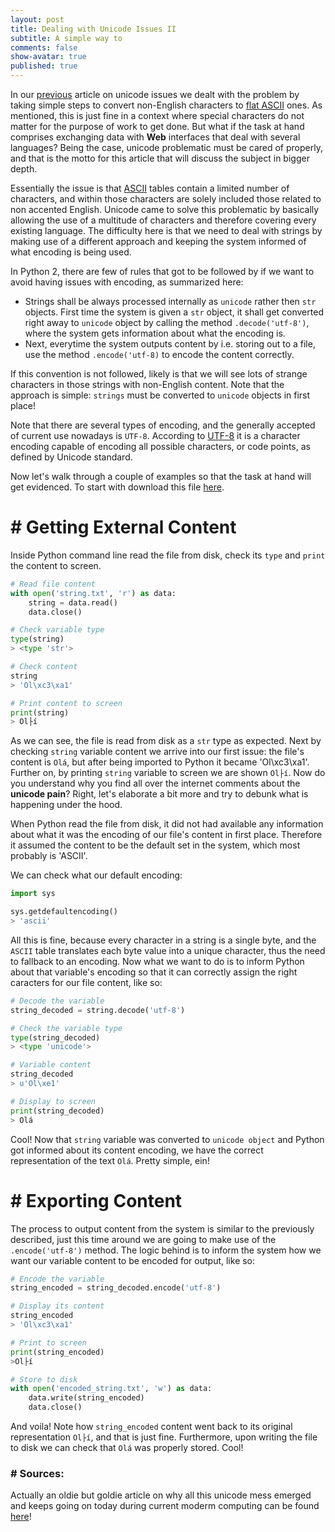 ```yaml
---
layout: post
title: Dealing with Unicode Issues II
subtitle: A simple way to
comments: false
show-avatar: true
published: true
---
```


In our <a href='http://hpsilva.io/2015-12-01-dealing-with-unicode/'>previous</a> article on unicode issues we dealt with the problem by taking simple steps to convert non-English characters to <a href=''> flat ASCII</a> ones. As mentioned, this is just fine in a context where special characters do not matter for the purpose of work to get done. But what if the task at hand comprises exchanging data with **Web** interfaces that deal with several languages? Being the case, unicode problematic must be cared of properly, and that is the motto for this article that will discuss the subject in bigger depth.

Essentially the issue is that <a href='https://en.wikipedia.org/wiki/ASCII'>ASCII</a> tables contain a limited number of characters, and within those characters are solely included those related to non accented English. Unicode came to solve this problematic by basically allowing the use of a multitude of characters and therefore covering every existing language. The difficulty here is that we need to deal with strings by making use of a different approach and keeping the system informed of what encoding is being used.


In Python 2, there are few of rules that got to be followed by if we want to avoid having issues with encoding, as summarized here:

* Strings shall be always processed internally as `unicode` rather then `str` objects. First time the system is given a `str` object, it shall get converted right away to `unicode` object by calling the method `.decode('utf-8')`, where the system gets information about what the encoding is.
* Next, everytime the system outputs content by i.e. storing out to a file, use the method `.encode('utf-8)` to encode the content correctly.

If this convention is not followed, likely is that we will see lots of strange characters in those strings with non-English content. Note that the approach is simple: `strings` must be converted to `unicode` objects in first place!

Note that there are several types of encoding, and the generally accepted of current use nowadays is `UTF-8`. According to <a href='https://en.wikipedia.org/wiki/UTF-8'>UTF-8</a> it is a character encoding capable of encoding all possible characters, or code points, as defined by Unicode standard.

Now let's walk through a couple of examples so that the task at hand will get evidenced. To start with download this file <a href='https://raw.githubusercontent.com/hpsilva/hpsilva.github.io/master/_posts/data/string.txt'>here</a>.

# # Getting External Content

Inside Python command line read the file from disk, check its `type` and `print` the content to screen.

```python
# Read file content
with open('string.txt', 'r') as data:
    string = data.read()
    data.close()

# Check variable type
type(string)
> <type 'str'>

# Check content
string
> 'Ol\xc3\xa1'

# Print content to screen
print(string)
> Ol├í
```

As we can see, the file is read from disk as a `str` type as expected. Next by checking `string` variable content we arrive into our first issue: the file's content is `Olá`, but after being imported to Python it became 'Ol\xc3\xa1'. Further on, by printing `string` variable to screen we are shown `Ol├í`. Now do you understand why you find all over the internet comments about the **unicode pain**? Right, let's elaborate a bit more and try to debunk what is happening under the hood.


When Python read the file from disk, it did not had available any information about what it was the encoding of our file's content in first place. Therefore it assumed the content to be the default set in the system, which most probably is 'ASCII'. 


We can check what our default encoding:

```python
import sys

sys.getdefaultencoding()
> 'ascii'
```

All this is fine, because every character in a string is a single byte, and the `ASCII` table translates each byte value into a unique character, thus the need to fallback to an encoding. Now what we want to do is to inform Python about that variable's encoding so that it can correctly assign the right caracters for our file content, like so:

```python
# Decode the variable
string_decoded = string.decode('utf-8')

# Check the variable type
type(string_decoded)
> <type 'unicode'>

# Variable content
string_decoded
> u'Ol\xe1'

# Display to screen
print(string_decoded)
> Olá
```

Cool! Now that `string` variable was converted to `unicode object` and Python got informed about its content encoding, we have the correct representation of the text `Olá`. Pretty simple, ein!


# # Exporting Content
The process to output content from the system is similar to the previously described, just this time around we are going to make use of the `.encode('utf-8')` method. The logic behind is to inform the system how we want our variable content to be encoded for output, like so:

```python
# Encode the variable
string_encoded = string_decoded.encode('utf-8')

# Display its content
string_encoded
> 'Ol\xc3\xa1'

# Print to screen
print(string_encoded)
>Ol├í

# Store to disk
with open('encoded_string.txt', 'w') as data:
    data.write(string_encoded)
    data.close()
```

And voila! Note how `string_encoded` content went back to its original representation `Ol├í`, and that is just fine. Furthermore, upon writing the file to disk we can check that `Olá` was properly stored. Cool!



### # Sources: 
Actually an oldie but goldie article on why all this unicode mess emerged and keeps going on today during current moderm computing can be found <a href='http://www.joelonsoftware.com/articles/Unicode.html'>here</a>!
